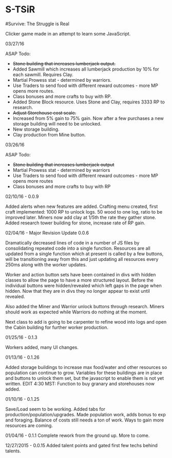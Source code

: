 # S-TSiR
#Survive: The Struggle is Real

Clicker game made in an attempt to learn some JavaScript.

03/27/16

ASAP Todo:
* ~~Stone building that increases lumberjack output.~~
 * Added Sawmill which increases all lumberjack production by 10% for each sawmill. Requires Clay.
* Martial Prowess stat - determined by warriors.
* Use Traders to send food with different reward outcomes - more MP opens more routes.
* Class bonuses and more crafts to buy with RP.
 * Added Stone Block resource. Uses Stone and Clay, requires 3333 RP to research.
* ~~Adjust Storehouse cost scale.~~
 * Increased from 5% gain to 75% gain. Now after a few purchases a new storage building will need to be unlocked.
* New storage building.
* Clay production from Mine button.


03/26/16

ASAP Todo:
* ~~Stone building that increases lumberjack output~~
* Martial Prowess stat - determined by warriors
* Use Traders to send food with different reward outcomes - more MP opens more routes
* Class bonuses and more crafts to buy with RP


02/10/16 - 0.0.9

Added alerts when new features are added. Crafting menu created, first craft implemented: 1000 RP to unlock logs. 50 wood to one log, ratio to be improved later. Miners now add clay at 1/5th the rate they gather stone. Added research tower building for stone, increase rate of RP gain.

02/04/16 - Major Revision Update 0.0.6

Dramatically decreased lines of code in a number of JS files by consolidating repeated code into a single function.
Resources are all updated from a single function which at present is called by a few buttons, will be transitioning away from this and just updating all resources every 250ms along with the worker updates.

Worker and action button sets have been contained in divs with hidden classes to allow the page to have a more structured layout. Before the individual buttons were hidden/revealed which left gaps in the page when hidden. Now that they are in divs they no longer appear to exist until revealed.

Also added the Miner and Warrior unlock buttons through research. Miners should work as expected while Warriors do nothing at the moment.

Next class to add is going to be carpenter to refine wood into logs and open the Cabin building for further worker production.


01/25/16 - 0.1.3

Workers added, many UI changes.

01/13/16 - 0.1.26

Added storage buildings to increase max food/water and other resources so population can continue to grow. Variables for these buildings are in place and buttons to unlock them set, but the javascript to enable them is not yet written. 
EDIT 4:30 MST: Function to buy granary and storehouses now added.

01/10/16 - 0.1.25

Save/Load seem to be working. Added tabs for production/population/upgrades. Made population work, adds bonus to exp and foraging.
Balance of costs still needs a ton of work. Ways to gain more resources are coming.

01/04/16 - 0.1.1
Complete rework from the ground up. More to come.

12/27/2015 - 0.0.15
Added talent points and gated first few techs behind talents.
